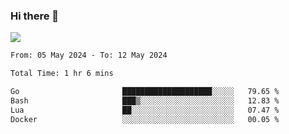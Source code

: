 ### Hi there 👋️

![](https://komarev.com/ghpvc/?username=Loner1024)

<!--START_SECTION:waka-->

```txt
From: 05 May 2024 - To: 12 May 2024

Total Time: 1 hr 6 mins

Go                       ████████████████████░░░░░   79.65 %
Bash                     ███▒░░░░░░░░░░░░░░░░░░░░░   12.83 %
Lua                      ██░░░░░░░░░░░░░░░░░░░░░░░   07.47 %
Docker                   ░░░░░░░░░░░░░░░░░░░░░░░░░   00.05 %
```

<!--END_SECTION:waka-->



